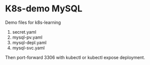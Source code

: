 # K8s-demo MySQL

Demo files for k8s-learning

1. secret.yaml
2. mysql-pv.yaml 
3. mysql-depl.yaml  
4. mysql-svc.yaml 

Then port-forward 3306 with kubectl or kubectl expose deployment.



